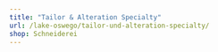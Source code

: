 ```yaml
---
title: "Tailor & Alteration Specialty"
url: /lake-oswego/tailor-und-alteration-specialty/
shop: Schneiderei
---
```

